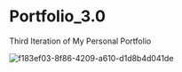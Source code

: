 # Portfolio_3.0
Third Iteration of My Personal Portfolio

![f183ef03-8f86-4209-a610-d1d8b4d041de](https://github.com/LiQuiD-404/Portfolio_3.0/assets/94376674/5b43beec-fb57-4fe5-a249-dc68674fa4d8)
